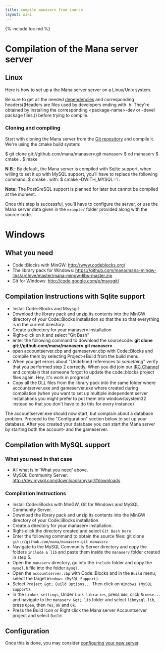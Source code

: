 ```yaml
---
title: compile manaserv from source
layout: wiki
---
```

{% include toc.md %}
#  Compilation of the Mana server server

##  Linux
Here is how to set up a the Mana server server on a Linux/Unix system.

Be sure to get all the needed [dependencies](dependencies.html) and corresponding headers((Headers are files used by developers ending with .h. They're obtained by installing the corresponding &lt;package-name&gt;-dev or -devel package files.)) before trying to compile.

###  Cloning and compiling

Start with cloning the Mana server from the [Git repository](git_repository.html) and compile it. We're using the cmake build system:

  $ git clone git://github.com/mana/manaserv.git manaserv
  $ cd manaserv
  $ cmake .
  $ make

**N.B.:** By default, the Mana server is compiled with Sqlite support, when willing to set it up with MySQL support, you'll have to
replace the following command:
  $ cmake .
with:
  $ cmake -DWITH_MYSQL=1 .

**Note:** The PostGreSQL support is planned for later but cannot be compiled at the moment.

Once this step is successful, you'll have to configure the server, or use the Mana server data given in the `example/` folder
provided along with the source code.
#  Windows

##  What you need
 * Code::Blocks with MinGW: http://www.codeblocks.org/
 * The library pack for Windows: https://github.com/mana/mana-mingw-libs/archive/master/mana-mingw-libs-master.zip
 * Git for Windows: http://code.google.com/p/msysgit/

##  Compilation Instructions with Sqlite support
  - Install Code::Blocks and Msysgit
  - Download the library pack and unzip its contents into the MinGW directory of your Code::Blocks installation so that the so that everything is in the current directory.
  - Create a directory for your manaserv installation
  - Right-click on it and select "Git Bash"
  - enter the following command to download the sourcecode:   **git clone git://github.com/mana/manaserv.git manaserv**
  - open accountserver.cbp and gameserver.cbp with Code::Blocks and compile them by selecting Project-&gt;Build from the build menu.
  - When you get errors about "Undefined references to *something*" verify that you performed step 2 correctly. When you did join our [IRC Channel](irc.html) and complain that someone forgot to update the code::blocks project files again. Hey, it's work in progress!
  - Copy all the DLL files from the library pack into the same folder where accountserver.exe and gameserver.exe where created during compilation (when you want to set up multiple independent server installations you might prefer to put them into windows\system32 instead so that you don't have to do this for every instance)

The accountserver.exe should now start, but complain about a database problem.  Proceed to the "Configuration" section below to set up your database. After you created your database you can start the Mana server by starting both the account- and the gameserver.

##  Compilation with MySQL support

###  What you need in that case

 * All what is in 'What you need' above.
 * MySQL Community Server: http://dev.mysql.com/downloads/mysql/#downloads

###  Compilation Instructions

  - Install Code::Blocks with MinGW, Git for Windows and MySQL Community Server.
  - Download the library pack and unzip its contents into the MinGW directory of your Code::Blocks installation.
  - Create a directory for your manaserv installation.
  - Right-click the directory created and select `Git Bash Here`
  - Enter the following command to obtain the source files: git clone `git://github.com/mana/manaserv.git manaserv`
  - Navigate to the MySQL Community Server directory and copy the folders `include & lib` and paste them inside the `manaserv` folder created in step 5.
  - Open the `manaserv` directory, go into the `include` folder and copy the `mysql.h` file into the folder `mysql`.
  - Open the `accountserver.cbp` with Code::Blocks and in the `Build` menu, select the target `Windows (MySQL Support)`.
  - Select `Project &gt; Build Options...` Then click on `Windows (MySQL Support)`.
  - In the `Linker settings`, Under `Link libraries`, press `Add`, click `Browse...` and navigate to the `manaserv &gt; lib` folder and select `libmysql.lib`,   press `Open`, then `Yes`, `Ok` and `Ok`.
  - Press the Build Icon or Right click the Mana server Accountserver project and select `Build`.


##  Configuration

Once this is done, you may consider [configuring your new server](server_configuration.html).
